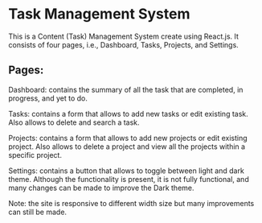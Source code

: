 # Task Management System

This is a Content (Task) Management System create using React.js. It consists of four pages, i.e., Dashboard, Tasks, Projects, and Settings.

## Pages:

Dashboard: contains the summary of all the task that are completed, in progress, and yet to do.

Tasks: contains a form that allows to add new tasks or edit existing task. Also allows to delete and search a task.

Projects: contains a form that allows to add new projects or edit existing project. Also allows to delete a project and view all the projects within a specific project.

Settings: contains a button that allows to toggle between light and dark theme. Although the functionality is present, it is not fully functional, and many changes can be made to improve the Dark theme.

Note: the site is responsive to different width size but many improvements can still be made.
